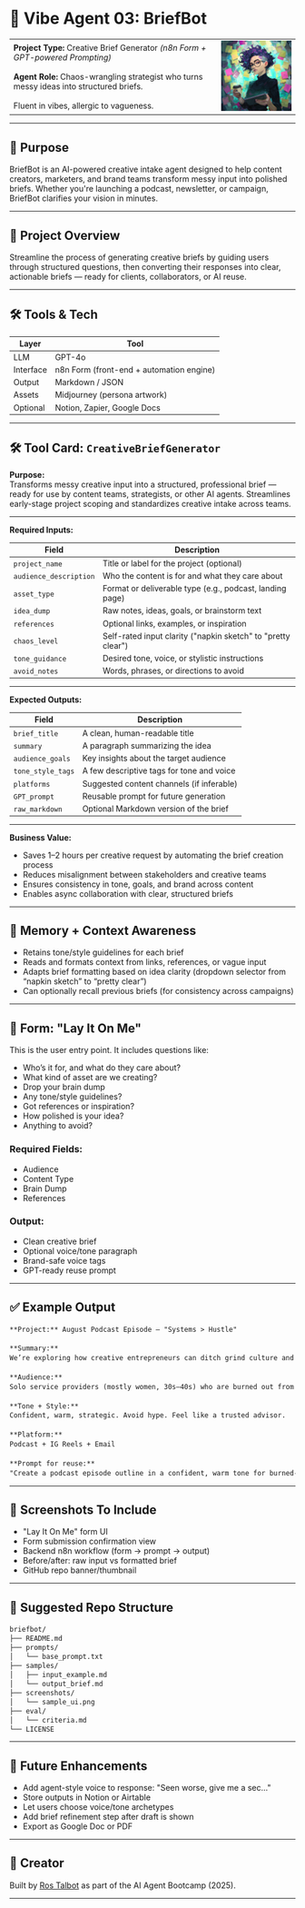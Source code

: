 # 🤖 Vibe Agent 03: BriefBot
<table>
  <tr>
    <td>
      <strong>Project Type:</strong> Creative Brief Generator <em>(n8n Form + GPT-powered Prompting)</em>  
      <br><br>
      <strong>Agent Role:</strong> Chaos-wrangling strategist who turns messy ideas into structured briefs. 
      <br><br>
      Fluent in vibes, allergic to vagueness.
    </td>
    <td>
      <img src="./screenshots/BriefBot-Persona.png" alt="BriefBot Persona" width="220">
    </td>
  </tr>
</table>


---

## 🧠 Purpose

BriefBot is an AI-powered creative intake agent designed to help content creators, marketers, and brand teams transform messy input into polished briefs. Whether you're launching a podcast, newsletter, or campaign, BriefBot clarifies your vision in minutes.

---

## 📌 Project Overview

Streamline the process of generating creative briefs by guiding users through structured questions, then converting their responses into clear, actionable briefs — ready for clients, collaborators, or AI reuse.

---

## 🛠️ Tools & Tech

| Layer     | Tool        |
|-----------|-------------|
| LLM       | GPT-4o       |
| Interface | n8n Form (front-end + automation engine) |
| Output    | Markdown / JSON |
| Assets    | Midjourney (persona artwork) |
| Optional  | Notion, Zapier, Google Docs |

---
## 🛠️ Tool Card: `CreativeBriefGenerator`

**Purpose:**  
Transforms messy creative input into a structured, professional brief — ready for use by content teams, strategists, or other AI agents. Streamlines early-stage project scoping and standardizes creative intake across teams.

---

**Required Inputs:**

| Field              | Description                                                 |
|-------------------|-------------------------------------------------------------|
| `project_name`     | Title or label for the project (optional)                   |
| `audience_description` | Who the content is for and what they care about        |
| `asset_type`       | Format or deliverable type (e.g., podcast, landing page)    |
| `idea_dump`        | Raw notes, ideas, goals, or brainstorm text                 |
| `references`       | Optional links, examples, or inspiration                    |
| `chaos_level`      | Self-rated input clarity ("napkin sketch" to "pretty clear")|
| `tone_guidance`    | Desired tone, voice, or stylistic instructions              |
| `avoid_notes`      | Words, phrases, or directions to avoid                      |

---

**Expected Outputs:**

| Field              | Description                                                 |
|-------------------|-------------------------------------------------------------|
| `brief_title`      | A clean, human-readable title                               |
| `summary`          | A paragraph summarizing the idea                            |
| `audience_goals`   | Key insights about the target audience                      |
| `tone_style_tags`  | A few descriptive tags for tone and voice                   |
| `platforms`        | Suggested content channels (if inferable)                   |
| `GPT_prompt`       | Reusable prompt for future generation                       |
| `raw_markdown`     | Optional Markdown version of the brief                      |

---

**Business Value:**

- Saves 1–2 hours per creative request by automating the brief creation process  
- Reduces misalignment between stakeholders and creative teams  
- Ensures consistency in tone, goals, and brand across content  
- Enables async collaboration with clear, structured briefs  

---

## 🧠 Memory + Context Awareness

- Retains tone/style guidelines for each brief
- Reads and formats context from links, references, or vague input
- Adapts brief formatting based on idea clarity (dropdown selector from “napkin sketch” to “pretty clear”)
- Can optionally recall previous briefs (for consistency across campaigns)

---

## 💬 Form: "Lay It On Me"

This is the user entry point. It includes questions like:

- Who’s it for, and what do they care about?
- What kind of asset are we creating?
- Drop your brain dump
- Any tone/style guidelines?
- Got references or inspiration?
- How polished is your idea?
- Anything to avoid?

### Required Fields:
- Audience
- Content Type
- Brain Dump
- References

### Output:
- Clean creative brief
- Optional voice/tone paragraph
- Brand-safe voice tags
- GPT-ready reuse prompt

---

## ✅ Example Output

```markdown
**Project:** August Podcast Episode – "Systems > Hustle"

**Summary:**
We’re exploring how creative entrepreneurs can ditch grind culture and scale sustainably using smart systems. This episode will be part of our "Anti-Hustle Toolkit" series.

**Audience:**
Solo service providers (mostly women, 30s–40s) who are burned out from hustle culture and ready to work smarter.

**Tone + Style:**
Confident, warm, strategic. Avoid hype. Feel like a trusted advisor.

**Platform:**
Podcast + IG Reels + Email

**Prompt for reuse:**
"Create a podcast episode outline in a confident, warm tone for burned-out solo entrepreneurs. Emphasize strategic systems over hustle. Avoid jargon."
```

---

## 📸 Screenshots To Include
- "Lay It On Me" form UI
- Form submission confirmation view
- Backend n8n workflow (form → prompt → output)
- Before/after: raw input vs formatted brief
- GitHub repo banner/thumbnail

---

## 📂 Suggested Repo Structure
```
briefbot/
├── README.md
├── prompts/
│   └── base_prompt.txt
├── samples/
│   ├── input_example.md
│   └── output_brief.md
├── screenshots/
│   └── sample_ui.png
├── eval/
│   └── criteria.md
└── LICENSE
```

---

## 🔁 Future Enhancements
- Add agent-style voice to response: "Seen worse, give me a sec…"
- Store outputs in Notion or Airtable
- Let users choose voice/tone archetypes
- Add brief refinement step after draft is shown
- Export as Google Doc or PDF

---

## 👤 Creator
Built by [Ros Talbot](https://github.com/RosTalbot) as part of the AI Agent Bootcamp (2025).

---
